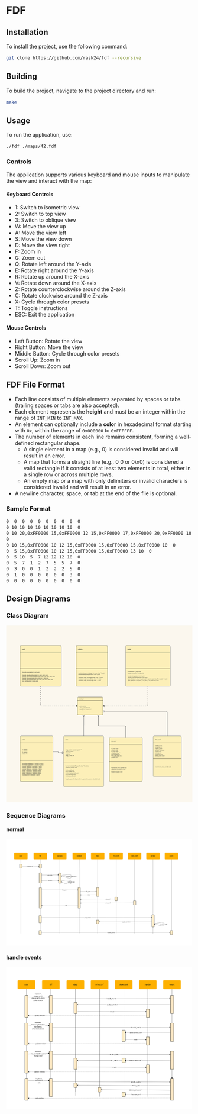 # FDF

## Installation

To install the project, use the following command:

```sh
git clone https://github.com/rask24/fdf --recursive
```

## Building

To build the project, navigate to the project directory and run:

```sh
make
```

## Usage

To run the application, use:

```sh
./fdf ./maps/42.fdf
```

### Controls

The application supports various keyboard and mouse inputs to manipulate the view and interact with the map:

#### Keyboard Controls

- 1: Switch to isometric view
- 2: Switch to top view
- 3: Switch to oblique view
- W: Move the view up
- A: Move the view left
- S: Move the view down
- D: Move the view right
- F: Zoom in
- G: Zoom out
- Q: Rotate left around the Y-axis
- E: Rotate right around the Y-axis
- R: Rotate up around the X-axis
- V: Rotate down around the X-axis
- Z: Rotate counterclockwise around the Z-axis
- C: Rotate clockwise around the Z-axis
- X: Cycle through color presets
- T: Toggle instructions
- ESC: Exit the application

#### Mouse Controls

- Left Button: Rotate the view
- Right Button: Move the view
- Middle Button: Cycle through color presets
- Scroll Up: Zoom in
- Scroll Down: Zoom out

## FDF File Format

- Each line consists of multiple elements separated by spaces or tabs (trailing spaces or tabs are also accepted).
- Each element represents the **height** and must be an integer within the range of `INT_MIN` to `INT_MAX`.
- An element can optionally include a **color** in hexadecimal format starting with `0x`, within the range of `0x000000` to `0xFFFFFF`.
- The number of elements in each line remains consistent, forming a well-defined rectangular shape.
  - A single element in a map (e.g., 0) is considered invalid and will result in an error.
  - A map that forms a straight line (e.g., 0 0 or 0\n0) is considered a valid rectangle if it consists of at least two elements in total, either in a single row or across multiple rows.
  - An empty map or a map with only delimiters or invalid characters is considered invalid and will result in an error.
- A newline character, space, or tab at the end of the file is optional.

### Sample Format

```plaintext
0  0  0  0  0  0  0  0  0  0
0 10 10 10 10 10 10 10 10  0
0 10 20,0xFF0000 15,0xFF0000 12 15,0xFF0000 17,0xFF0000 20,0xFF0000 10  0
0 10 15,0xFF0000 10 12 15,0xFF0000 15,0xFF0000 15,0xFF0000 10  0
0  5 15,0xFF0000 10 12 15,0xFF0000 15,0xFF0000 13 10  0
0  5 10  5  7 12 12 12 10  0
0  5  7  1  2  7  5  5  7  0
0  3  0  0  1  2  2  2  5  0
0  1  0  0  0  0  0  0  3  0
0  0  0  0  0  0  0  0  0  0
```

## Design Diagrams

### Class Diagram

![Class Diagram](assets/class_diagram.jpg)

### Sequence Diagrams

#### normal

![Seqence Diagram](assets/sequence_diagram_normal.jpg)

#### handle events

![Sequence Diagram: handle events](assets/sequence_diagram_handle_events.jpg)
